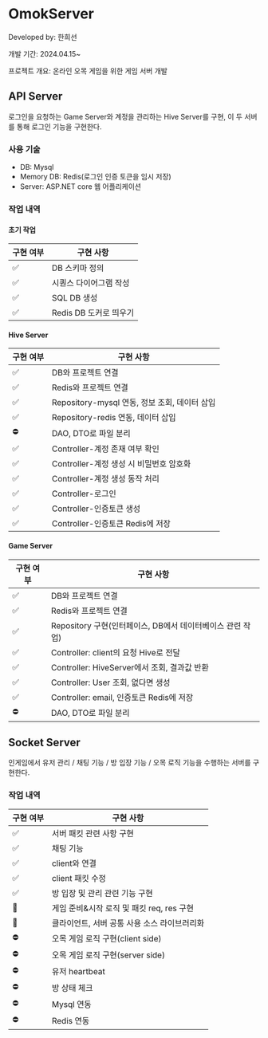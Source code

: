 # OmokServer
Developed by: 한희선

개발 기간: 2024.04.15~

프로젝트 개요: 온라인 오목 게임을 위한 게임 서버 개발

## API Server
로그인을 요청하는 Game Server와 계정을 관리하는 Hive Server를 구현,
이 두 서버를 통해 로그인 기능을 구현한다.
 
### 사용 기술
- DB: Mysql
- Memory DB: Redis(로그인 인증 토큰을 임시 저장)
- Server: ASP.NET core 웹 어플리케이션

### 작업 내역
#### 초기 작업
|구현 여부|구현 사항|
|------|------|
|✅|DB 스키마 정의|
|✅|시퀀스 다이어그램 작성|
|✅|SQL DB 생성|
|✅|Redis DB 도커로 띄우기|

#### Hive Server
|구현 여부|구현 사항|
|------|------|
|✅|DB와 프로젝트 연결|
|✅|Redis와 프로젝트 연결|
|✅|Repository-mysql 연동, 정보 조회, 데이터 삽입|
|✅|Repository-redis 연동, 데이터 삽입|
|⛔|DAO, DTO로 파일 분리|
|✅|Controller-계정 존재 여부 확인|
|✅|Controller-계정 생성 시 비밀번호 암호화|
|✅|Controller-계정 생성 동작 처리|
|✅|Controller-로그인|
|✅|Controller-인증토큰 생성|
|✅|Controller-인증토큰 Redis에 저장|


#### Game Server
|구현 여부|구현 사항|
|------|------|
|✅|DB와 프로젝트 연결|
|✅|Redis와 프로젝트 연결|
|✅|Repository 구현(인터페이스, DB에서 데이터베이스 관련 작업)|
|✅|Controller: client의 요청 Hive로 전달|
|✅|Controller: HiveServer에서 조회, 결과값 반환|
|✅|Controller: User 조회, 없다면 생성|
|✅|Controller: email, 인증토큰 Redis에 저장|
|⛔|DAO, DTO로 파일 분리|

## Socket Server
인게임에서 유저 관리 / 채팅 기능 / 방 입장 기능 / 오목 로직 기능을 수행하는 서버를 구현한다.

### 작업 내역
|구현 여부|구현 사항|
|------|------|
|✅|서버 패킷 관련 사항 구현|
|✅|채팅 기능|
|✅|client와 연결|
|✅|client 패킷 수정|
|✅|방 입장 및 관리 관련 기능 구현|
|🔄|게임 준비&시작 로직 및 패킷 req, res 구현|
|🔄|클라이언트, 서버 공통 사용 소스 라이브러리화|
|⛔|오목 게임 로직 구현(client side)|
|⛔|오목 게임 로직 구현(server side)|
|⛔|유저 heartbeat|
|⛔|방 상태 체크|
|⛔|Mysql 연동|
|⛔|Redis 연동|

